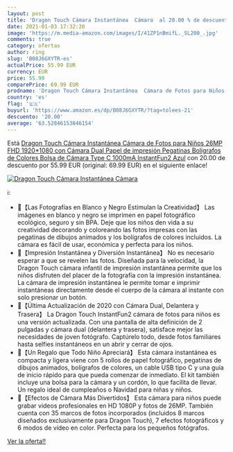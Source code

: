 ```yaml
---
layout: post
title: 'Dragon Touch Cámara Instantánea  Cámara  al 20.00 % de descuento'
date: 2021-01-03 17:32:20
image: 'https://m.media-amazon.com/images/I/41ZP1nBmifL._SL200_.jpg'
comments: true
category: ofertas
author: ring
slug: 'B08J6GXYTR-es'
actualPrice: 55.99 EUR
currency: EUR
price: 55.99
comparePrice: 69.99 EUR
prodname: 'Dragon Touch Cámara Instantánea  Cámara de Fotos para Niños 26MP FHD 1920*1080 con Cámara Dual  Papel de impresión  Pegatinas  Bolígrafos de Colores  Bolsa de Cámara  Type C  1000mA  InstantFun2 Azul'
country: 'es'
flag: '🇪🇸'
buyurl: 'https://www.amazon.es/dp/B08J6GXYTR/?tag=tolees-21'
descuento: '20.00'
average: '63.52846153846154'
---
```


Está [Dragon Touch Cámara Instantánea  Cámara de Fotos para Niños 26MP FHD 1920*1080 con Cámara Dual  Papel de impresión  Pegatinas  Bolígrafos de Colores  Bolsa de Cámara  Type C  1000mA  InstantFun2 Azul](https://www.amazon.es/dp/B08J6GXYTR/?tag=tolees-21) con 20.00 de descuento por 55.99 EUR (original: 69.99 EUR) en el siguiente enlace!

[![Dragon Touch Cámara Instantánea  Cámara ](https://m.media-amazon.com/images/I/41ZP1nBmifL._SL200_.jpg)](https://www.amazon.es/dp/B08J6GXYTR/?tag=tolees-21)

ℹ️:

- 🌈【Las Fotografías en Blanco y Negro Estimulan la Creatividad】 Las imágenes en blanco y negro se imprimen en papel fotográfico ecológico, seguro y sin BPA. Deje que los niños den vida a su creatividad decorando y coloreando las fotos impresas con las pegatinas de dibujos animados y los bolígrafos de colores incluidos. La cámara es fácil de usar, económica y perfecta para los niños.
- 🌈【Impresión Instantánea y Diversión Instantánea】 No es necesario esperar a que se revelen las fotos. Diseñada para la velocidad, la Dragon Touch cámara infantil de impresión instantánea permite que los niños disfruten del placer de la fotografía con la impresión instantánea. La cámara de impresión instantánea le permite tomar e imprimir instantáneas directamente desde el cuerpo de la cámara al instante con solo presionar un botón.
- 🌈【Última Actualización de 2020 con Cámara Dual, Delantera y Trasera】 La Dragon Touch InstantFun2 cámara de fotos para niños es una versión actualizada. Con una pantalla de alta definición de 2 pulgadas y cámara dual (delantera y trasera), satisface mejor las necesidades de joven fotógrafo. Captúrelo todo, desde fotos familiares hasta selfies instantáneos en un abrir y cerrar de ojos.
- 🌈【Un Regalo que Todo Niño Apreciará】 Esta cámara instantánea es compacta y ligera viene con 5 rollos de papel fotográfico, pegatinas de dibujos animados, bolígrafos de colores, un cable USB tipo C y una guía de inicio rápido para que pueda comenzar de inmediato. El kit también incluye una bolsa para la cámara y un cordón, lo que facilita de llevar. Un regalo ideal de cumpleaños o Navidad para niñas y niños.
- 🌈【Efectos de Cámara Más Divertidos】 Esta cámara para niños puede grabar videos profesionales en HD 1080P y fotos de 26MP. También cuenta con 35 marcos de fotos incorporados (incluidos 8 marcos diseñados exclusivamente para Dragon Touch), 7 efectos fotográficos y 6 modos de vídeo en color. Perfecta para los pequeños fotógrafos.

[Ver la oferta!!](https://www.amazon.es/dp/B08J6GXYTR/?tag=tolees-21)
